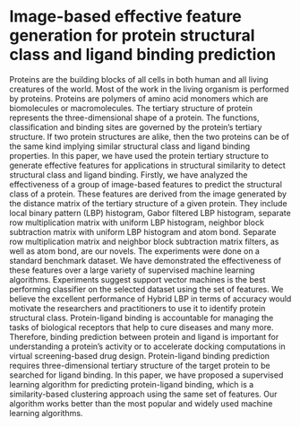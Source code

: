 # Image-based effective feature generation for protein structural class and ligand binding prediction

Proteins are the building blocks of all cells in both human and all living creatures of the world. Most of the work in the living organism is performed by proteins. Proteins are polymers of amino acid monomers which are biomolecules or macromolecules. The tertiary structure of protein represents the three-dimensional shape of a protein. The functions, classification and binding sites are governed by the protein’s tertiary structure. If two protein structures are alike, then the two proteins can be of the same kind implying similar structural class and ligand binding properties. In this paper, we have used the protein tertiary structure to generate effective features for applications in structural similarity to detect structural class and ligand binding. Firstly, we have analyzed the effectiveness of a group of image-based features to predict the structural class of a protein. These features are derived from the image generated by the distance matrix of the tertiary structure of a given protein. They include local binary pattern (LBP) histogram, Gabor filtered LBP histogram, separate row multiplication matrix with uniform LBP histogram, neighbor block subtraction matrix with uniform LBP histogram and atom bond. Separate row multiplication matrix and neighbor block subtraction matrix filters, as well as atom bond, are our novels. The experiments were done on a standard benchmark dataset. We have demonstrated the effectiveness of these features over a large variety of supervised machine learning algorithms. Experiments suggest support vector machines is the best performing classifier on the selected dataset using the set of features. We believe the excellent performance of Hybrid LBP in terms of accuracy would motivate the researchers and practitioners to use it to identify protein structural class. Protein-ligand binding is accountable for managing the tasks of biological receptors that help to cure diseases and many more. Therefore, binding prediction between protein and ligand is important for understanding a protein’s activity or to accelerate docking computations in virtual screening-based drug design. Protein-ligand binding prediction requires three-dimensional tertiary structure of the target protein to be searched for ligand binding. In this paper, we have proposed a supervised learning algorithm for predicting protein-ligand binding, which is a similarity-based clustering approach using the same set of features. Our algorithm works better than the most popular and widely used machine learning algorithms.
